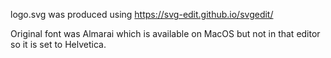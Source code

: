 logo.svg was produced using
https://svg-edit.github.io/svgedit/

Original font was Almarai which is available on MacOS but not in that editor so it is set to Helvetica.
